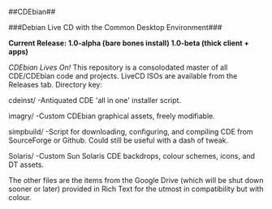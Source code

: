 ##CDEbian##

###Debian Live CD with the Common Desktop Environment###

**Current Release:	1.0-alpha (bare bones install)
			1.0-beta (thick client + apps)**

*CDEbian Lives On!* This repository is a consolodated 
master of all CDE/CDEbian code and projects. LiveCD ISOs
are available from the Releases tab. Directory key:

cdeinst/	-Antiquated CDE 'all in one' installer
		script.

imagry/		-Custom CDEbian graphical assets, freely
		modifiable.

simpbuild/	-Script for downloading, configuring, and
		compiling CDE from SourceForge or Github.
		Could still be useful with a dash of tweak.

Solaris/	-Custom Sun Solaris CDE backdrops, colour
		schemes, icons, and DT assets. 

The other files are the items from the Google Drive (which
will be shut down sooner or later) provided in Rich Text
for the utmost in compatibility but with colour. 
